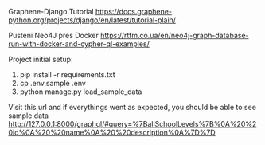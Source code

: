 Graphene-Django Tutorial
https://docs.graphene-python.org/projects/django/en/latest/tutorial-plain/



Pusteni Neo4J pres Docker
https://rtfm.co.ua/en/neo4j-graph-database-run-with-docker-and-cypher-ql-examples/


Project initial setup:

1) pip install -r requirements.txt
2) cp .env.sample .env
3) python manage.py load_sample_data

Visit this url and if everythings went as expected, you should be able to see sample data
http://127.0.0.1:8000/graphql/#query=%7BallSchoolLevels%7B%0A%20%20id%0A%20%20name%0A%20%20description%0A%7D%7D
